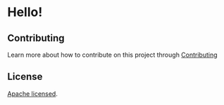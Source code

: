 # Hello!

## Contributing

Learn more about how to contribute on this project through [Contributing](./CONTRIBUTING.md)

## License

[Apache licensed](./LICENSE).
